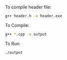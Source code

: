 To compile header file:
```bash
g++ header.h -o header.exe
```

To Compile:
```bash 
g++ *.cpp -o output
```

To Run:
```bash
./output
```
